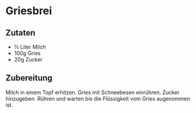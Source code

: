 # Griesbrei
## Zutaten
- ½ Liter Milch
- 100g Gries
- 20g Zucker
## Zubereitung
Milch in einem Topf erhitzen. 
Gries mit Schneebesen einrühren. 
Zucker hinzugeben. 
Rühren und warten bis die Flüssigkeit vom Gries augenommen ist. 

